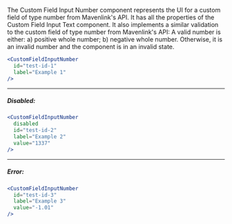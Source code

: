 The Custom Field Input Number component represents the UI for a custom field of type number from Mavenlink's API.
It has all the properties of the Custom Field Input Text component.
It also implements a similar validation to the custom field of type number from Mavenlink's API:
A valid number is either: a) positive whole number; b) negative whole number.
Otherwise, it is an invalid number and the component is in an invalid state.

```jsx
<CustomFieldInputNumber
  id="test-id-1"
  label="Example 1"
/>
```
----
##### Disabled:
```jsx
<CustomFieldInputNumber
  disabled
  id="test-id-2"
  label="Example 2"
  value="1337"
/>
```
----
##### Error:
```jsx
<CustomFieldInputNumber
  id="test-id-3"
  label="Example 3"
  value="-1.01"
/>
```
